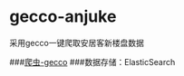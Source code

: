 # gecco-anjuke
采用gecco一键爬取安居客新楼盘数据

###[爬虫-gecco](http://www.geccocrawler.com/)
###数据存储：ElasticSearch
